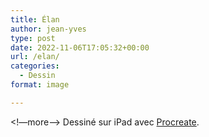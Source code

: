 ```yaml
---
title: Élan
author: jean-yves
type: post
date: 2022-11-06T17:05:32+00:00
url: /elan/
categories:
  - Dessin
format: image

---
```

<!—more—>
Dessiné sur iPad avec [Procreate](https://procreate.com/).